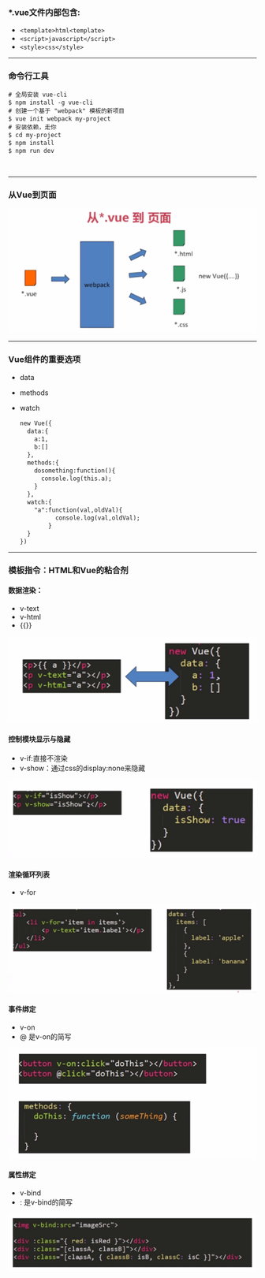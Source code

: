 ### *.vue文件内部包含:
- `<template>html<template>`
- `<script>javascript</script>`
- `<style>css</style>`

- - -
### 命令行工具

    # 全局安装 vue-cli
    $ npm install -g vue-cli
    # 创建一个基于 "webpack" 模板的新项目
    $ vue init webpack my-project
    # 安装依赖，走你
    $ cd my-project
    $ npm install
    $ npm run dev
    
- - -
### 从Vue到页面

![从Vue到页面](img/从Vue到页面.png)

- - - 
### Vue组件的重要选项
- data
- methods
- watch

      new Vue({
        data:{
          a:1,
          b:[]
        },
        methods:{
          dosomething:function(){
            console.log(this.a);
          }
        },
        watch:{
          "a":function(val,oldVal){
                console.log(val,oldVal);
              }
        }
      })
      
- - -
### 模板指令：HTML和Vue的粘合剂

#### 数据渲染：
- v-text
- v-html
- {{}}

![数据渲染](img/数据渲染.png)

#### 控制模块显示与隐藏
- v-if:直接不渲染
- v-show：通过css的display:none来隐藏

![控制模块显示与隐藏](img/控制模块显示与隐藏.png)

#### 渲染循环列表
- v-for

![渲染循环列表](img/渲染循环列表.png)

#### 事件绑定
- v-on
- @ 是v-on的简写

![事件绑定](img/事件绑定.png)

#### 属性绑定
- v-bind
- : 是v-bind的简写

![属性绑定](img/属性绑定.png)







